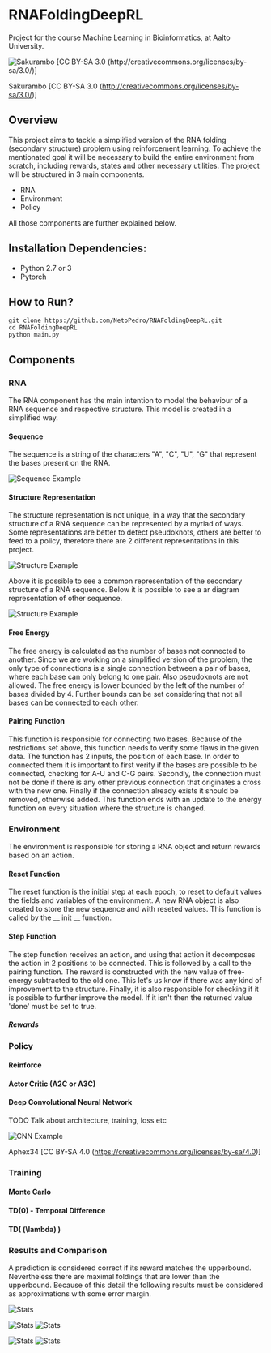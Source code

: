 # RNAFoldingDeepRL

Project for the course Machine Learning in Bioinformatics, at Aalto University.

  ![Sakurambo [CC BY-SA 3.0 (http://creativecommons.org/licenses/by-sa/3.0/)]](https://upload.wikimedia.org/wikipedia/commons/3/3f/Stem-loop.svg)

Sakurambo [CC BY-SA 3.0 (http://creativecommons.org/licenses/by-sa/3.0/)]

## Overview

This project aims to tackle a simplified version of the RNA folding (secondary structure) problem using reinforcement learning. To achieve the mentionated goal it will be necessary to build the entire environment from scratch, including rewards, states and other necessary utilities. The project will be structured in 3 main components. 

* RNA
* Environment 
* Policy

All those components are further explained below. 

## Installation Dependencies:
* Python 2.7 or 3
* Pytorch

## How to Run?
```
git clone https://github.com/NetoPedro/RNAFoldingDeepRL.git
cd RNAFoldingDeepRL
python main.py
```

## Components

### RNA 

The RNA component has the main intention to model the behaviour of a RNA sequence and respective structure. This model is created in a simplified way.

 
#### Sequence

  The sequence is a string of the characters "A", "C", "U", "G" that represent the bases present on the RNA. 
  
  ![Sequence Example](https://raw.githubusercontent.com/NetoPedro/RNAFoldingDeepRL/master/RNASequence.png)

#### Structure Representation 
  
  The structure representation is not unique, in a way that the secondary structure of a RNA sequence can be represented by a myriad of ways. Some representations are better to detect pseudoknots, others are better to feed to a policy, therefore there are 2 different representations in this project. 
  
  ![Structure Example](https://raw.githubusercontent.com/NetoPedro/RNAFoldingDeepRL/master/RNAStructure.png)
   
   Above it is possible to see a common representation of the secondary structure of a RNA sequence. Below it is possible to see a ar diagram representation of other sequence.
   
   ![Structure Example](https://raw.githubusercontent.com/NetoPedro/RNAFoldingDeepRL/master/arc_diagram.png)
  
  
#### Free Energy
  
  The free energy is calculated as the number of bases not connected to another. Since we are working on a simplified version of the problem, the only type of connections is a single connection between a pair of bases, where each base can only belong to one pair. Also pseudoknots are not allowed. 
  The free energy is lower bounded by the left of the number of bases divided by 4. Further bounds can be set considering that not all bases can be connected to each other. 
  
#### Pairing Function 
 
 This function is responsible for connecting two bases. Because of the restrictions set above, this function needs to verify some flaws in the given data. The function has 2 inputs, the position of each base. In order to connected them it is important to first verify if the bases are possible to be connected, checking for A-U and C-G pairs. Secondly, the connection must not be done if there is any other previous connection that originates a cross with the new one. Finally if the connection already exists it should be removed, otherwise added. 
  This function ends with an update to the energy function on every situation where the structure is changed. 

### Environment

The environment is responsible for storing a RNA object and return rewards based on an action.

#### Reset Function
 
 The reset function is the initial step at each epoch, to reset to default values the fields and variables of the environment. A new RNA object is also created to store the new sequence and with reseted values. This function is called by the __ init __ function.
 
#### Step Function

 The step function receives an action, and using that action it decomposes the action in 2 positions to be connected. This is followed by a call to the pairing function. The reward is constructed with the new value of free-energy subtracted to the old one. This let's us know if there was any kind of improvement to the structure. Finally, it is also responsible for checking if it is possible to further improve the model. If it isn't then the returned value 'done' must be set to true. 
  
##### Rewards
  



### Policy

#### Reinforce 

#### Actor Critic (A2C or A3C)

#### Deep Convolutional Neural Network
 TODO Talk about architecture, training, loss etc 
 
![CNN Example](https://upload.wikimedia.org/wikipedia/commons/6/63/Typical_cnn.png)

Aphex34 [CC BY-SA 4.0 (https://creativecommons.org/licenses/by-sa/4.0)]



### Training

#### Monte Carlo 


#### TD(0) - Temporal Difference 


#### TD( \(\lambda\) )

### Results and Comparison 

A prediction is considered correct if its reward matches the upperbound. Nevertheless there are maximal foldings that are lower than the upperbound. Because of this detail the following results must be considered as approximations with some error margin. 


![Stats](https://raw.githubusercontent.com/NetoPedro/RNAFoldingDeepRL/master/stats1.png)

![Stats](https://raw.githubusercontent.com/NetoPedro/RNAFoldingDeepRL/master/Predictions/AGACCGGUCUmonte_carlo_reinforce2000.png)
![Stats](https://raw.githubusercontent.com/NetoPedro/RNAFoldingDeepRL/master/AGACCGGUCUtd_reinforce500.png)

![Stats](https://raw.githubusercontent.com/NetoPedro/RNAFoldingDeepRL/master/Predictions/AUGCUGAUGAmonte_carlo_reinforce2000.png)
![Stats](https://raw.githubusercontent.com/NetoPedro/RNAFoldingDeepRL/master/Predictions/AUGCUGAUGAtd_reinforce1000.png)




